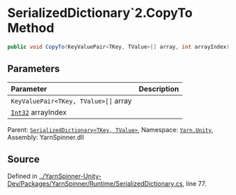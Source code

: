 # SerializedDictionary`2.CopyTo Method


```csharp
public void CopyTo(KeyValuePair<TKey, TValue>[] array, int arrayIndex)
```

## Parameters
|Parameter|Description|
|:---|:---|
|`KeyValuePair<TKey, TValue>[]` array||
|[`Int32`](https://docs.microsoft.com/dotnet/api/System.Int32) arrayIndex||


<div class="class-metadata">

Parent: [`SerializedDictionary<TKey, TValue>`](/api/csharp/yarn.unity/serializeddictionary-2.md), Namespace: [`Yarn.Unity`](/api/csharp/yarn.unity/README.md), Assembly: YarnSpinner.dll
</div>

## Source
Defined in [../YarnSpinner-Unity-Dev/Packages/YarnSpinner/Runtime/SerializedDictionary.cs](https://github.com/YarnSpinnerTool/YarnSpinner-Unity//blob/develop/Runtime/SerializedDictionary.cs#L77), line 77.
